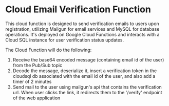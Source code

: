 # Cloud Email Verification Function

This cloud function is designed to send verification emails to users upon registration, utilizing Mailgun for email services and MySQL for database operations. It's deployed on Google Cloud Functions and interacts with a Cloud SQL instance for user verification status updates.

The Cloud Function will do the following:

1. Receive the base64 encoded message (containing email id of the user) from the Pub/Sub topic
2. Decode the message, deserialize it, insert a verification token in the cloudsql db associated with the email id of the user, and also add a timer of 2 minutes
3. Send mail to the user using mailgun's api that contains the verification url. When user clicks the link, it redirects them to the '/verify' endpoint of the web application
